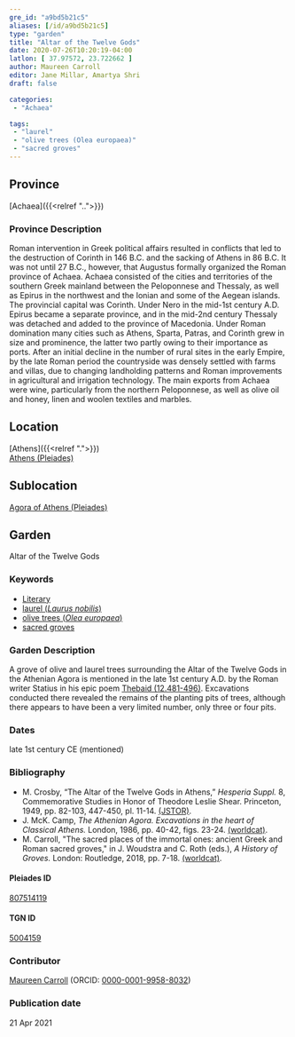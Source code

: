 ```yaml
---
gre_id: "a9bd5b21c5"
aliases: [/id/a9bd5b21c5]
type: "garden"
title: "Altar of the Twelve Gods"
date: 2020-07-26T10:20:19-04:00
latlon: [ 37.97572, 23.722662 ]
author: Maureen Carroll
editor: Jane Millar, Amartya Shri
draft: false

categories:
 - "Achaea"

tags:
 - "laurel"
 - "olive trees (Olea europaea)"
 - "sacred groves"
---
```


## Province
[Achaea]({{<relref "..">}})

### Province Description
Roman intervention in Greek political affairs resulted in conflicts that led to the destruction of Corinth in 146 B.C. and the sacking of Athens in 86 B.C. It was not until 27 B.C., however, that Augustus formally organized the Roman province of Achaea. Achaea consisted of the cities and territories of the southern Greek mainland between the Peloponnese and Thessaly, as well as Epirus in the northwest and the Ionian and some of the Aegean islands.
The provincial capital was Corinth. Under Nero in the mid-1st century A.D. Epirus became a separate province, and in the mid-2nd century Thessaly was detached and added to the province of Macedonia. Under Roman domination many cities such as Athens, Sparta, Patras, and Corinth grew in size and prominence, the latter two partly owing to their importance as ports.  After an initial decline in the number of rural sites in the early Empire, by the late Roman period the countryside was densely settled with farms and villas, due to changing landholding patterns and Roman improvements in agricultural and irrigation technology. The main exports from Achaea were wine, particularly from the northern Peloponnese, as well as olive oil and honey, linen and woolen textiles and marbles.

## Location

[Athens]({{<relref ".">}}) \
[Athens (Pleiades)](https://pleiades.stoa.org/places/579885)

<!--### Location Description-->

<!-- LEAVE THIS BLANK FOR NOW -->

## Sublocation

[Agora of Athens (Pleiades)](https://pleiades.stoa.org/places/807514119)

<!--### Sublocation Description-->

<!-- DESCRIPTION -->

## Garden

Altar of the Twelve Gods

### Keywords
- [Literary](#)
- [laurel (*Laurus nobilis*)](http://powo.science.kew.org/taxon/465049-1)
- [olive trees (*Olea europaea*)](http://powo.science.kew.org/taxon/610675-1)
- [sacred groves](http://vocab.getty.edu/page/aat/300251876)

### Garden Description

A grove of olive and laurel trees surrounding the Altar of the Twelve Gods in the Athenian Agora is mentioned in the late 1st century A.D. by the Roman writer Statius in his epic poem [Thebaid (12.481-496)](http://data.perseus.org/citations/urn:cts:latinLit:phi1020.phi001.perseus-lat1:12). Excavations conducted there revealed the remains of the planting pits of trees, although there appears to have been a very limited number, only three or four pits.

<!--

### Plans

### Images

NEEDED - search bibliography for plans.

{{< image src="image_name.ext" alt="ALT_TEXT" title="CAPTION" >}} -->

### Dates

late 1st century CE (mentioned)

### Bibliography

* M. Crosby, “The Altar of the Twelve Gods in Athens,” *Hesperia Suppl.* 8, Commemorative Studies in Honor of Theodore Leslie Shear. Princeton, 1949, pp. 82-103, 447-450, pl. 11-14. [(JSTOR)](https://www.jstor.org/stable/1353886).
* J. McK. Camp, *The Athenian Agora. Excavations in the heart of Classical Athens.* London, 1986, pp. 40-42, figs. 23-24. [(worldcat)](http://www.worldcat.org/oclc/1153939923).
* M. Carroll, "The sacred places of the immortal ones: ancient Greek and Roman sacred groves," in J. Woudstra and C. Roth (eds.), *A History of Groves.* London: Routledge, 2018, pp. 7-18. [(worldcat)](http://www.worldcat.org/oclc/1012849097).

#### Pleiades ID

[807514119](https://pleiades.stoa.org/places/807514119)

#### TGN ID

[5004159](http://vocab.getty.edu/page/tgn/5004159)

### Contributor

[Maureen Carroll](#) (ORCID: [0000-0001-9958-8032](https://orcid.org/0000-0001-9958-8032))

### Publication date


21 Apr 2021

<!--### Related articles-->

<!-- Links to other related articles. Leave blank for now -->
